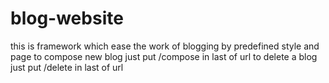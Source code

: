 # blog-website
this is framework which ease the work of blogging by predefined style and page
to compose new blog just put /compose in last of url
to delete a blog just put /delete in last of url
